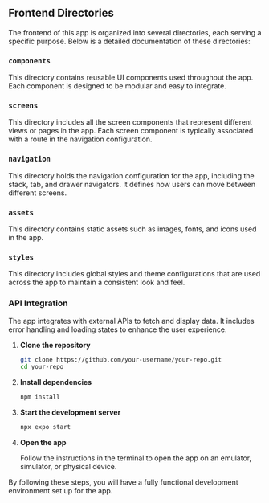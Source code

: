 ## Frontend Directories

The frontend of this app is organized into several directories, each serving a specific purpose. Below is a detailed documentation of these directories:

### `components`

This directory contains reusable UI components used throughout the app. Each component is designed to be modular and easy to integrate.

### `screens`

This directory includes all the screen components that represent different views or pages in the app. Each screen component is typically associated with a route in the navigation configuration.

### `navigation`

This directory holds the navigation configuration for the app, including the stack, tab, and drawer navigators. It defines how users can move between different screens.

### `assets`

This directory contains static assets such as images, fonts, and icons used in the app.

### `styles`

This directory includes global styles and theme configurations that are used across the app to maintain a consistent look and feel.

### API Integration

The app integrates with external APIs to fetch and display data. It includes error handling and loading states to enhance the user experience.

1. **Clone the repository**

   ```bash
   git clone https://github.com/your-username/your-repo.git
   cd your-repo
   ```

2. **Install dependencies**

   ```bash
   npm install
   ```

3. **Start the development server**

   ```bash
   npx expo start
   ```

4. **Open the app**

   Follow the instructions in the terminal to open the app on an emulator, simulator, or physical device.

By following these steps, you will have a fully functional development environment set up for the app.
